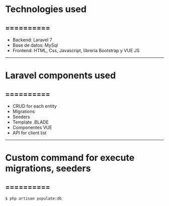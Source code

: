 # Technologies used
==========
--------------------
+ Backend: Laravel 7
+ Base de datos: MySql
+ Frontend: HTML, Css, Javascript, libreria Bootstrap y VUE JS

--------------------

# Laravel components used
==========
--------------------
+ CRUD for each entity
+ Migrations
+ Seeders
+ Template .BLADE
+ Componentes VUE
+ API for client list
--------------------
# Custom command for execute migrations, seeders
==========
--------------------
```
$ php artisan populate:db
```

